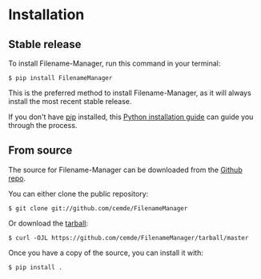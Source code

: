 # Installation

## Stable release

To install Filename-Manager, run this command in your
terminal:

``` console
$ pip install FilenameManager
```

This is the preferred method to install Filename-Manager, as it will always install the most recent stable release.

If you don't have [pip][] installed, this [Python installation guide][]
can guide you through the process.

## From source

The source for Filename-Manager can be downloaded from
the [Github repo][].

You can either clone the public repository:

``` console
$ git clone git://github.com/cemde/FilenameManager
```

Or download the [tarball][]:

``` console
$ curl -OJL https://github.com/cemde/FilenameManager/tarball/master
```

Once you have a copy of the source, you can install it with:

``` console
$ pip install .
```

  [pip]: https://pip.pypa.io
  [Python installation guide]: http://docs.python-guide.org/en/latest/starting/installation/
  [Github repo]: https://github.com/%7B%7B%20cookiecutter.github_username%20%7D%7D/%7B%7B%20cookiecutter.project_slug%20%7D%7D
  [tarball]: https://github.com/%7B%7B%20cookiecutter.github_username%20%7D%7D/%7B%7B%20cookiecutter.project_slug%20%7D%7D/tarball/master
